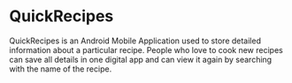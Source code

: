 # QuickRecipes
QuickRecipes is an Android Mobile Application used to store detailed information about a particular recipe. People who love to cook new recipes can save all details in one digital app and can view it again by searching with the name of the recipe.

